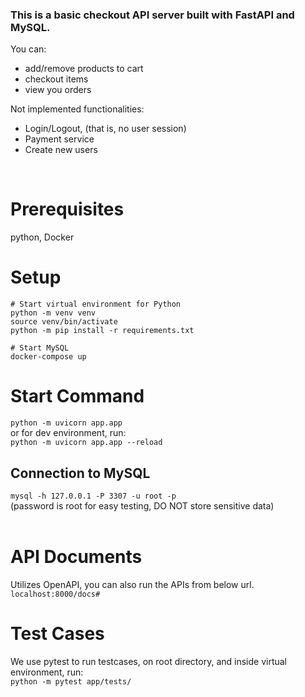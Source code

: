 ### This is a basic checkout API server built with FastAPI and MySQL. <br/>
You can:
- add/remove products to cart
- checkout items 
- view you orders

Not implemented functionalities:
- Login/Logout, (that is, no user session)
- Payment service
- Create new users
<br/>

# Prerequisites
python, Docker
<br/>

# Setup
```
# Start virtual environment for Python
python -m venv venv
source venv/bin/activate
python -m pip install -r requirements.txt

# Start MySQL
docker-compose up

```

# Start Command

`python -m uvicorn app.app`<br/>
or for dev environment, run:<br/>
`python -m uvicorn app.app --reload`

## Connection to MySQL
`mysql -h 127.0.0.1 -P 3307 -u root -p` <br/>
(password is root for easy testing, DO NOT store sensitive data)
<br/><br/>

# API Documents
Utilizes OpenAPI, you can also run the APIs from below url.<br/>
`localhost:8000/docs#`

# Test Cases
We use pytest to run testcases, on root directory, and inside virtual environment, run:<br/>
`python -m pytest app/tests/`
